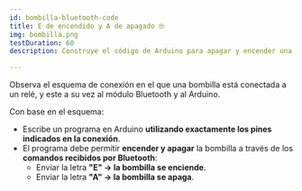 ```yaml
---
id: bombilla-bluetooth-code
title: E de encendido y A de apagado 🤓
img: bombilla.png
testDuration: 60
description: Construye el código de Arduino para apagar y encender una bombilla mediante comandos bluetooth.

---
```

Observa el esquema de conexión en el que una bombilla está conectada a un relé, y este a su vez al módulo Bluetooth y al Arduino.

Con base en el esquema:

- Escribe un programa en Arduino **utilizando exactamente los pines indicados en la conexión**.
- El programa debe permitir **encender y apagar** la bombilla a través de los **comandos recibidos por Bluetooth**:
    - Enviar la letra **"E" → la bombilla se enciende**.
    - Enviar la letra **"A" → la bombilla se apaga**.


